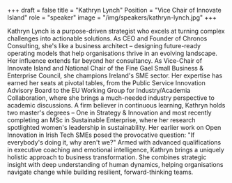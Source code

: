 +++
draft = false
title = "Kathryn Lynch"
Position = "Vice Chair of Innovate Island"
role = "speaker"
image = "/img/speakers/kathryn-lynch.jpg"
+++

Kathryn Lynch is a purpose-driven strategist who excels at turning complex challenges into actionable solutions. As CEO and Founder of Chronos Consulting, she's like a business architect – designing future-ready operating models that help organisations thrive in an evolving landscape.
Her influence extends far beyond her consultancy. As Vice-Chair of Innovate Island and National Chair of the Fine Gael Small Business & Enterprise Council, she champions Ireland's SME sector. Her expertise has earned her seats at pivotal tables, from the Public Service Innovation Advisory Board to the EU Working Group for Industry/Academia Collaboration, where she brings a much-needed industry perspective to academic discussions.
A firm believer in continuous learning, Kathryn holds two master's degrees – One in Strategy & Innovation and most recently completing an MSc in Sustainable Enterprise, where her research spotlighted women's leadership in sustainability. Her earlier work on Open Innovation in Irish Tech SMEs posed the provocative question: "If everybody's doing it, why aren't we?"
Armed with advanced qualifications in executive coaching and emotional intelligence, Kathryn brings a uniquely holistic approach to business transformation. She combines strategic insight with deep understanding of human dynamics, helping organisations navigate change while building resilient, forward-thinking teams.